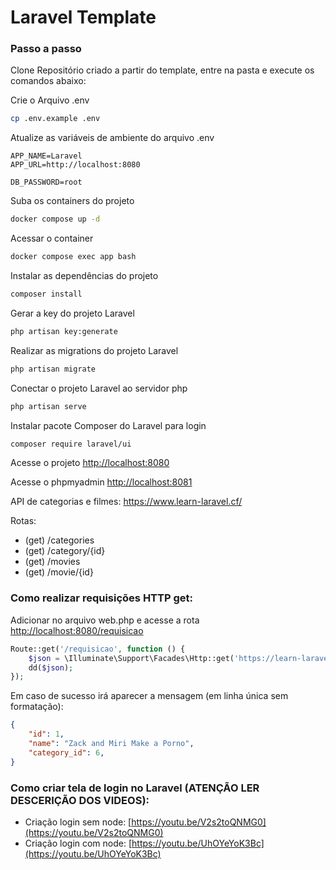 
# Laravel Template

### Passo a passo
Clone Repositório criado a partir do template, entre na pasta e execute os comandos abaixo:

Crie o Arquivo .env
```sh
cp .env.example .env
```


Atualize as variáveis de ambiente do arquivo .env
```dosini
APP_NAME=Laravel
APP_URL=http://localhost:8080

DB_PASSWORD=root
```


Suba os containers do projeto
```sh
docker compose up -d
```


Acessar o container
```sh
docker compose exec app bash
```


Instalar as dependências do projeto
```sh
composer install
```


Gerar a key do projeto Laravel
```sh
php artisan key:generate
```


Realizar as migrations do projeto Laravel
```sh
php artisan migrate
```


Conectar o projeto Laravel ao servidor php
```sh
php artisan serve
```


Instalar pacote Composer do Laravel para login
```sh
composer require laravel/ui
```



Acesse o projeto
[http://localhost:8080](http://localhost:8080)

Acesse o phpmyadmin
[http://localhost:8081](http://localhost:8081)

API de categorias e filmes:
https://www.learn-laravel.cf/

Rotas:
- (get) /categories
- (get) /category/{id}
- (get) /movies
- (get) /movie/{id}

### Como realizar requisições HTTP get:
Adicionar no arquivo web.php e acesse a rota [http://localhost:8080/requisicao](http://localhost:8080/requisicao)
```php
Route::get('/requisicao', function () {
    $json = \Illuminate\Support\Facades\Http::get('https://learn-laravel.cf/movie/1')->body();
    dd($json);
});
```
Em caso de sucesso irá aparecer a mensagem (em linha única sem formatação):
```json
{
    "id": 1,
    "name": "Zack and Miri Make a Porno",
    "category_id": 6,
}
```

### Como criar tela de login no Laravel (ATENÇÃO LER DESCERIÇÃO DOS VIDEOS):

- Criação login sem node: [https://youtu.be/V2s2toQNMG0](https://youtu.be/V2s2toQNMG0)
- Criação login com node: [https://youtu.be/UhOYeYoK3Bc](https://youtu.be/UhOYeYoK3Bc)
